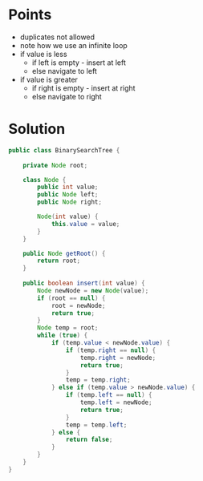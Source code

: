 # Points

- duplicates not allowed
- note how we use an infinite loop
- if value is less
  - if left is empty - insert at left
  - else navigate to left
- if value is greater
  - if right is empty - insert at right
  - else navigate to right

# Solution

```java
public class BinarySearchTree {
	
    private Node root;

    class Node {
        public int value;
        public Node left;
        public Node right;

        Node(int value) {
            this.value = value;
        }
    }

	public Node getRoot() {
        return root;
    }
    
    public boolean insert(int value) {
        Node newNode = new Node(value);
        if (root == null) {
            root = newNode;
            return true;
        }
        Node temp = root;
        while (true) {
            if (temp.value < newNode.value) {
                if (temp.right == null) {
                    temp.right = newNode;
                    return true;
                }
                temp = temp.right;
            } else if (temp.value > newNode.value) {
                if (temp.left == null) {
                    temp.left = newNode;
                    return true;
                }
                temp = temp.left;
            } else {
                return false;
            }
        }
    }
}
```
